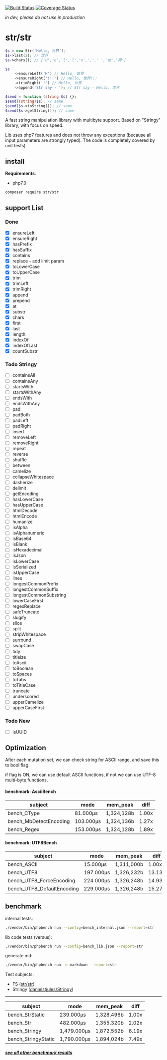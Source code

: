 [![Build Status](https://travis-ci.org/fe3dback/str.svg?branch=master)](https://travis-ci.org/fe3dback/str) [![Coverage Status](https://coveralls.io/repos/github/fe3dback/str/badge.svg?branch=master)](https://coveralls.io/github/fe3dback/str?branch=master)

_in dev, please do not use in production_

# str/str

```php
$s = new Str('Hello, 世界');
$s->last(2); // 世界
$s->chars(); // ['H','e','l','l','o',',',' ','世','界']

$s
    ->ensureLeft('H') // Hello, 世界
    ->ensureRight('!!!') // Hello, 世界!!!
    ->trimRight('!') // Hello, 世界
    ->append('Str say - '); // Str say - Hello, 世界

$send = function (string $s) {};
$send((string)$s); // same
$send($s->toString()); // same
$send($s->getString()); // same
```

A fast string manipulation library with multibyte support. 
Based on "Stringy" library, with focus on speed.

Lib uses php7 features and does not throw any 
exceptions (because all input parameters are 
strongly typed). The code is completely covered by unit tests)

## install

__Requirements__:
- php7.0

```bash
composer require str/str
```

## support List

### Done
- [x] ensureLeft
- [x] ensureRight
- [x] hasPrefix
- [x] hasSuffix
- [x] contains
- [x] replace - add limit param
- [x] toLowerCase
- [x] toUpperCase
- [x] trim
- [x] trimLeft
- [x] trimRight
- [x] append
- [x] prepend
- [x] at
- [x] substr
- [x] chars
- [x] first
- [x] last
- [x] length
- [x] indexOf
- [x] indexOfLast
- [x] countSubstr

### Todo Stringy
- [ ] containsAll
- [ ] containsAny
- [ ] startsWith
- [ ] startsWithAny
- [ ] endsWith
- [ ] endsWithAny
- [ ] pad
- [ ] padBoth
- [ ] padLeft
- [ ] padRight
- [ ] insert
- [ ] removeLeft
- [ ] removeRight
- [ ] repeat
- [ ] reverse
- [ ] shuffle
- [ ] between
- [ ] camelize
- [ ] collapseWhitespace
- [ ] dasherize
- [ ] delimit
- [ ] getEncoding
- [ ] hasLowerCase
- [ ] hasUpperCase
- [ ] htmlDecode
- [ ] htmlEncode
- [ ] humanize
- [ ] isAlpha
- [ ] isAlphanumeric
- [ ] isBase64
- [ ] isBlank
- [ ] isHexadecimal
- [ ] isJson
- [ ] isLowerCase
- [ ] isSerialized
- [ ] isUpperCase
- [ ] lines
- [ ] longestCommonPrefix
- [ ] longestCommonSuffix
- [ ] longestCommonSubstring
- [ ] lowerCaseFirst
- [ ] regexReplace
- [ ] safeTruncate
- [ ] slugify
- [ ] slice
- [ ] split
- [ ] stripWhitespace
- [ ] surround
- [ ] swapCase
- [ ] tidy
- [ ] titleize
- [ ] toAscii
- [ ] toBoolean
- [ ] toSpaces
- [ ] toTabs
- [ ] toTitleCase
- [ ] truncate
- [ ] underscored
- [ ] upperCamelize
- [ ] upperCaseFirst

### Todo New
- [ ] isUUID

## Optimization

After each mutation set, we can check string for ASCII range,
and save this to bool flag.

if flag is ON, we can use default ASCII functions, if not
we can use UTF-8 multi-byte functions.

#### benchmark: AsciiBench

subject | mode | mem_peak | diff
 --- | --- | --- | --- 
bench_CType | 81.000μs | 1,324,128b | 1.00x
bench_MbDetectEncoding | 103.000μs | 1,324,136b | 1.27x
bench_Regex | 153.000μs | 1,324,128b | 1.89x

#### benchmark: UTF8Bench

subject | mode | mem_peak | diff
 --- | --- | --- | --- 
bench_ASCII | 15.000μs | 1,311,000b | 1.00x
bench_UTF8 | 197.000μs | 1,326,232b | 13.13x
bench_UTF8_ForceEncoding | 224.000μs | 1,326,248b | 14.93x
bench_UTF8_DefaultEncoding | 229.000μs | 1,326,248b | 15.27x

## benchmark

internal tests:
```bash
./vendor/bin/phpbench run --config=bench_internal.json --report=str
```

lib code tests (versus):
```bash
./vendor/bin/phpbench run --config=bench_lib.json --report=str
```

generate md:
```bash
./vendor/bin/phpbench run -o markdown --report=str
```

Test subjects:
- FS ([str/str](https://github.com/fe3dback/str))
- Stringy ([danielstjules/Stringy](https://github.com/danielstjules/Stringy))

----

subject | mode | mem_peak | diff
 --- | --- | --- | --- 
bench_StrStatic | 239.000μs | 1,328,496b | 1.00x
bench_Str | 482.000μs | 1,355,320b | 2.02x
bench_Stringy | 1,479.000μs | 1,872,552b | 6.19x
bench_StringyStatic | 1,790.000μs | 1,894,024b | 7.49x

##### [see all other benchmark results](https://github.com/fe3dback/str/blob/master/benchmark.md)